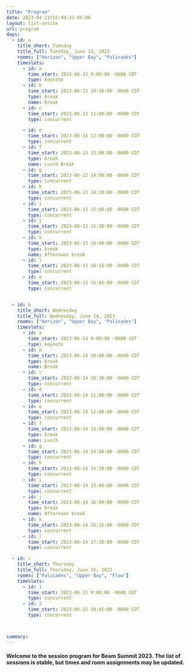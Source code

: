 ```yaml
---
title: "Program"
date: 2023-04-21T15:49:31-05:00
layout: list-onsite
url: program
days: 
  - id: a
    title_short: Tuesday
    title_full: Tuesday, June 13, 2023
    rooms: ["Horizon", "Upper Bay", "Palisades"]
    timeslots: 
      - id: a
        time_start: 2023-06-13 9:00:00 -0600 CDT
        type: keynote
      - id: b
        time_start: 2023-06-13 10:30:00 -0600 CDT
        type: break
        name: Break
      - id: c
        time_start: 2023-06-13 11:00:00 -0600 CDT
        type: concurrent

      - id: e
        time_start: 2023-06-13 12:00:00 -0600 CDT
        type: concurrent
      - id: f
        time_start: 2023-06-13 13:00:00 -0600 CDT
        type: break
        name: Lunch Break
      - id: g
        time_start: 2023-06-13 14:00:00 -0600 CDT
        type: concurrent
      - id: h
        time_start: 2023-06-13 14:30:00 -0600 CDT
        type: concurrent
      - id: i
        time_start: 2023-06-13 15:00:00 -0600 CDT
        type: concurrent
      - id: j
        time_start: 2023-06-13 15:30:00 -0600 CDT
        type: concurrent
      - id: k
        time_start: 2023-06-13 16:00:00 -0600 CDT
        type: break
        name: Afternoon break
      - id: l
        time_start: 2023-06-13 16:15:00 -0600 CDT
        type: concurrent
      - id: m
        time_start: 2023-06-13 16:45:00 -0600 CDT
        type: concurrent


  - id: b
    title_short: Wednesday
    title_full: Wednesday, June 14, 2023
    rooms: ["Horizon", "Upper Bay", "Palisades"]
    timeslots: 
      - id: a
        time_start: 2023-06-14 9:00:00 -0600 CDT
        type: keynote
      - id: b
        time_start: 2023-06-14 10:00:00 -0600 CDT
        type: break
        name: Break
      - id: c
        time_start: 2023-06-14 10:30:00 -0600 CDT
        type: concurrent
      - id: d
        time_start: 2023-06-14 11:00:00 -0600 CDT
        type: concurrent
      - id: e
        time_start: 2023-06-14 12:00:00 -0600 CDT
        type: concurrent
      - id: f
        time_start: 2023-06-14 13:00:00 -0600 CDT
        type: break
        name: Lunch
      - id: g
        time_start: 2023-06-14 14:00:00 -0600 CDT
        type: concurrent
      - id: h
        time_start: 2023-06-14 14:30:00 -0600 CDT
        type: concurrent
      - id: i
        time_start: 2023-06-14 15:00:00 -0600 CDT
        type: concurrent
      - id: j
        time_start: 2023-06-14 16:00:00 -0600 CDT
        type: break
        name: Afternoon break
      - id: k
        time_start: 2023-06-14 16:15:00 -0600 CDT
        type: concurrent
      - id: l
        time_start: 2023-06-14 17:30:00 -0600 CDT
        type: concurrent

  - id: c
    title_short: Thursday
    title_full: Thursday, June 15, 2023
    rooms: ["Palisades", "Upper Bay", "Flow"]
    timeslots: 
      - id: 1
        time_start: 2023-06-15 9:00:00 -0600 CDT
        type: concurrent
      - id: 2
        time_start: 2023-06-15 10:45:00 -0600 CDT
        type: concurrent



summary: 
---
```


<h4 class="mb-4">Welcome to the session program for Beam Summit 2023. The list of sessions is stable, but times and room assignments may be updated.</h4>
